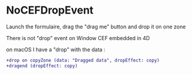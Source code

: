 # NoCEFDropEvent


Launch the formulaire, drag the "drag me" button and drop it on one zone

There is not "drop" event on Window CEF embedded in 4D

on macOS I have a "drop" with the data :

```diff
+drop on copyZone (data: "Dragged data", dropEffect: copy)
+dragend (dropEffect: copy)
```
